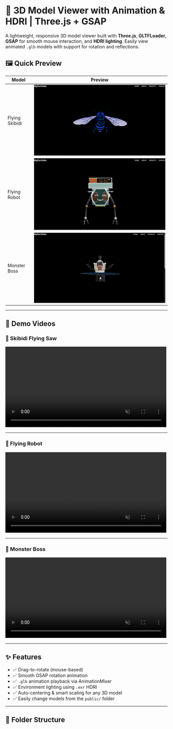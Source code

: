 # 🧠 3D Model Viewer with Animation & HDRI | Three.js + GSAP

A lightweight, responsive 3D model viewer built with **Three.js**, **GLTFLoader**, **GSAP** for smooth mouse interaction, and **HDRI lighting**. Easily view animated `.glb` models with support for rotation and reflections.

## 🖼️ Quick Preview

| Model | Preview |
|-------|---------|
| Flying Skibidi  | ![Skibidi](assets/skibidi_flying_saw.png) |
| Flying Robot | ![Robot](assets/flying_robot.png) |
| Monster Boss | ![Boss](assets/monster_boss.png) |


---

## 📸 Demo Videos

### 🚀 Skibidi Flying Saw
 
<video autoplay loop controls:Removed muted src="assets/skibidi_flying_saw.mp4" controls width="500"></video>

---

### 🤖 Flying Robot

<video autoplay loop controls:Removed muted src="assets/flying_robot.mp4" controls width="500"></video>

---

### 👻 Monster Boss

<video autoplay loop controls:Removed muted src="assets/flying_monster.mp4" controls width="500"></video>

---

## ✨ Features

- ✅ Drag-to-rotate (mouse-based)
- ✅ Smooth GSAP rotation animation
- ✅ `.glb` animation playback via AnimationMixer
- ✅ Environment lighting using `.exr` HDRI
- ✅ Auto-centering & smart scaling for any 3D model
- ✅ Easily change models from the `public/` folder

---

## 📁 Folder Structure

